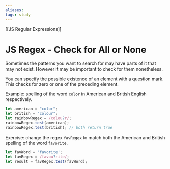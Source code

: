 ```yaml
---
aliases:
tags: study
---
```

[[JS Regular Expressions]]
# JS Regex - Check for All or None
Sometimes the patterns you want to search for may have parts of it that may not exist. However it may be important to check for them nonetheless.

You can specify the possible existence of an element with a question mark. This checks for zero or one of the preceding element.

Example: spelling of the word `color` in American and British English respectively.

```js
let american = "color";
let british = "colour";
let rainbowRegex = /colou?r/;
rainbowRegex.test(american);
rainbowRegex.test(british); // both return true
```

Exercise: change the regex `favRegex` to match both the American and British spelling of the word `favorite`.

```js
let favWord = 'favorite';
let favRegex = /favou?rite/;
let result = favRegex.test(favWord);
```